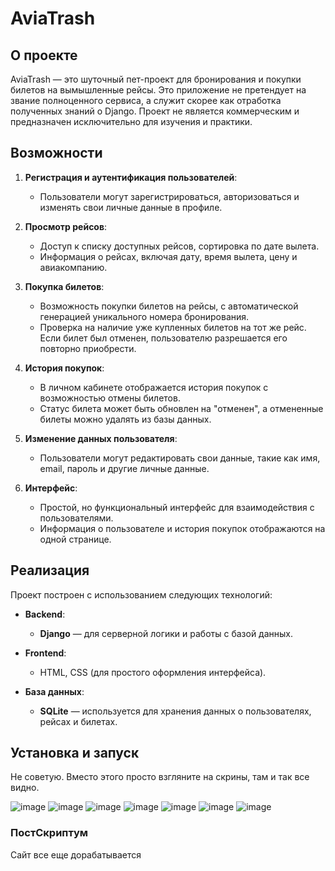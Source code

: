 # AviaTrash

## О проекте
AviaTrash — это шуточный пет-проект для бронирования и покупки билетов на вымышленные рейсы. Это приложение не претендует на звание полноценного сервиса, а служит скорее как отработка полученных знаний о Django. Проект не является коммерческим и предназначен исключительно для изучения и практики.

## Возможности
1. **Регистрация и аутентификация пользователей**: 
   - Пользователи могут зарегистрироваться, авторизоваться и изменять свои личные данные в профиле.
   
2. **Просмотр рейсов**:
   - Доступ к списку доступных рейсов, сортировка по дате вылета.
   - Информация о рейсах, включая дату, время вылета, цену и авиакомпанию.

3. **Покупка билетов**:
   - Возможность покупки билетов на рейсы, с автоматической генерацией уникального номера бронирования.
   - Проверка на наличие уже купленных билетов на тот же рейс. Если билет был отменен, пользователю разрешается его повторно приобрести.

4. **История покупок**:
   - В личном кабинете отображается история покупок с возможностью отмены билетов.
   - Статус билета может быть обновлен на "отменен", а отмененные билеты можно удалять из базы данных.

5. **Изменение данных пользователя**:
   - Пользователи могут редактировать свои данные, такие как имя, email, пароль и другие личные данные.

6. **Интерфейс**:
   - Простой, но функциональный интерфейс для взаимодействия с пользователями. 
   - Информация о пользователе и история покупок отображаются на одной странице.
   
## Реализация
Проект построен с использованием следующих технологий:

- **Backend**:
  - **Django** — для серверной логики и работы с базой данных.
  
- **Frontend**:
  - HTML, CSS (для простого оформления интерфейса).
  
- **База данных**:
  - **SQLite** — используется для хранения данных о пользователях, рейсах и билетах.
  
## Установка и запуск

Не советую. Вместо этого просто взгляните на скрины, там и так все видно.

![image](https://github.com/user-attachments/assets/b0e7796e-789b-4259-9ada-41d973ae2dd5)
![image](https://github.com/user-attachments/assets/07318813-f2ed-4210-b489-2c42ab8bcc31)
![image](https://github.com/user-attachments/assets/84d1b5c5-7a67-4c73-9a73-d81aa81de371)
![image](https://github.com/user-attachments/assets/280f5c7f-7e00-4107-b012-993e6a589711)
![image](https://github.com/user-attachments/assets/2cc0a648-432b-4caf-8cc5-678b72bbeabf)
![image](https://github.com/user-attachments/assets/88e5ddd8-852f-4bc1-9715-7725a9876f35)
![image](https://github.com/user-attachments/assets/531caddd-a7fd-4e5d-a9a6-4470207122f1)


### ПостСкриптум

Сайт все еще дорабатывается
